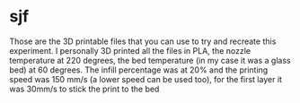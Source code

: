 # sjf
Those are the  3D printable files that you can use to try and recreate this experiment. 
I personally 3D printed all the files in PLA, the nozzle temperature at 220 degrees, the bed temperature (in my case it was a glass bed) at 60 degrees. The infill percentage was at 20% and the printing speed was 150 mm/s (a lower speed can be used too), for the first layer it was 30mm/s to stick the print to the bed
